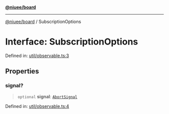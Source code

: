 [**@niuee/board**](../README.md)

***

[@niuee/board](../globals.md) / SubscriptionOptions

# Interface: SubscriptionOptions

Defined in: [util/observable.ts:3](https://github.com/niuee/board/blob/a0a1179721d4f4b943b6a9bc156753ac9737e502/src/util/observable.ts#L3)

## Properties

### signal?

> `optional` **signal**: [`AbortSignal`](https://developer.mozilla.org/docs/Web/API/AbortSignal)

Defined in: [util/observable.ts:4](https://github.com/niuee/board/blob/a0a1179721d4f4b943b6a9bc156753ac9737e502/src/util/observable.ts#L4)
